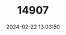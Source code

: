---
title: "14907"
category: "Noturus taylori"
draft: false
date: 2024-02-22 13:03:50
languages:
  English: ["Caddo Madtom"]
---